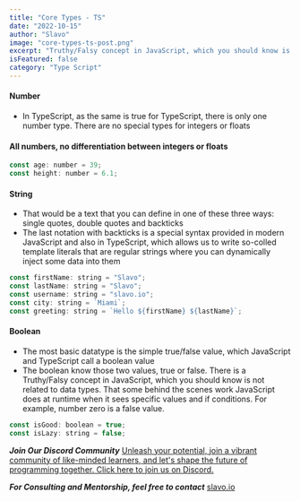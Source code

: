 ```yaml
---
title: "Core Types - TS"
date: "2022-10-15"
author: "Slavo"
image: "core-types-ts-post.png"
excerpt: "Truthy/Falsy concept in JavaScript, which you should know is not related to data types. "
isFeatured: false
category: "Type Script"
---
```


#### Number

- In TypeScript, as the same is true for TypeScript, there is only one number type. There are no special types for integers or floats

#### All numbers, no differentiation between integers or floats

```js
const age: number = 39;
const height: number = 6.1;
```

#### String

- That would be a text that you can define in one of these three ways: single quotes, double quotes and backticks
- The last notation with backticks is a special syntax provided in modern JavaScript and also in TypeScript, which allows us to write so-colled template literals that are regular strings where you can dynamically inject some data into them

```js
const firstName: string = "Slavo";
const lastName: string = "Slavo";
const username: string = "slavo.io";
const city: string = `Miami`;
const greeting: string = `Hello ${firstName} ${lastName}`;
```

#### Boolean

- The most basic datatype is the simple true/false value, which JavaScript and TypeScript call a boolean value
- The boolean know those two values, true or false. There is a Truthy/Falsy concept in JavaScript, which you should know is not related to data types. That some behind the scenes work JavaScript does at runtime when it sees specific values and if conditions. For example, number zero is a false value.

```js
const isGood: boolean = true;
const isLazy: string = false;
```

**_Join Our Discord Community_** [Unleash your potential, join a vibrant community of like-minded learners, and let's shape the future of programming together. Click here to join us on Discord.](https://discord.gg/M7keEuaw)

**_For Consulting and Mentorship, feel free to contact_** [slavo.io](/contact)
